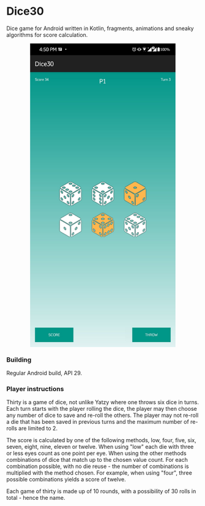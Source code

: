 # Dice30

Dice game for Android written in Kotlin, fragments, animations and sneaky algorithms for score calculation.

<p align="center">
    <img src="https://github.com/codingchili/android-dice/raw/master/screenshot.jpg" width="380" align="center">
</p>

### Building

Regular Android build, API 29.

### Player instructions

Thirty is a game of dice, not unlike Yatzy where one throws six dice in turns.
Each turn starts with the player rolling the dice, the player may then choose
any number of dice to save and re-roll the others. The player may not re-roll
a die that has been saved in previous turns and the maximum number of re-rolls
are limited to 2.

The score is calculated by one of the following methods, low, four, five, six, seven,
eight, nine, eleven or twelve. When using "low" each die with three or less eyes count
as one point per eye. When using the other methods combinations of dice that match
up to the chosen value count. For each combination possible, with no die reuse -
the number of combinations is multiplied with the method chosen. For example,
        when using "four", three possible combinations yields a score of twelve.

Each game of thirty is made up of 10 rounds, with a possibility of 30 rolls in total -
hence the name.
